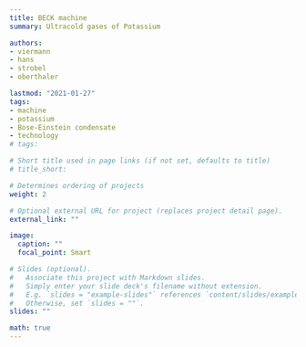 ```yaml
---
title: BECK machine
summary: Ultracold gases of Potassium

authors:
- viermann
- hans
- strobel
- oberthaler

lastmod: "2021-01-27"
tags:
- machine
- potassium
- Bose-Einstein condensate
- technology
# tags:

# Short title used in page links (if not set, defaults to title)
# title_short:

# Determines ordering of projects
weight: 2

# Optional external URL for project (replaces project detail page).
external_link: ""

image:
  caption: ""
  focal_point: Smart

# Slides (optional).
#   Associate this project with Markdown slides.
#   Simply enter your slide deck's filename without extension.
#   E.g. `slides = "example-slides"` references `content/slides/example-slides.md`.
#   Otherwise, set `slides = ""`.
slides: ""

math: true
---
```

